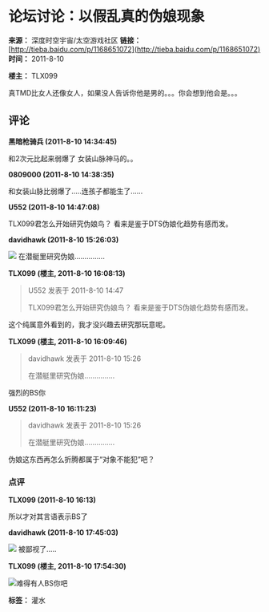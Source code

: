 # 论坛讨论：以假乱真的伪娘现象

**来源：** 深度时空宇宙/太空游戏社区
**链接：** [http://tieba.baidu.com/p/1168651072](http://tieba.baidu.com/p/1168651072)
**时间：** 2011-8-10

**楼主：** TLX099

真TMD比女人还像女人，如果没人告诉你他是男的。。。你会想到他会是。。。

## 评论

**黑暗枪骑兵 (2011-8-10 14:34:45)**

和2次元比起来弱爆了 女装山脉神马的。。

**0809000 (2011-8-10 14:38:35)**

和女装山脉比弱爆了.....连孩子都能生了......

**U552 (2011-8-10 14:47:08)**

TLX099君怎么开始研究伪娘鸟？ 看来是鉴于DTS伪娘化趋势有感而发。

**davidhawk (2011-8-10 15:26:03)**

![](static/image/smiley/Onion_Emote/009.gif) 在潜艇里研究伪娘...............

**TLX099 (楼主, 2011-8-10 16:08:13)**

> U552 发表于 2011-8-10 14:47
>
> TLX099君怎么开始研究伪娘鸟？ 看来是鉴于DTS伪娘化趋势有感而发。

这个纯属意外看到的，我才没兴趣去研究那玩意呢。

**TLX099 (楼主, 2011-8-10 16:09:46)**

> davidhawk 发表于 2011-8-10 15:26
>
> 在潜艇里研究伪娘...............

强烈的BS你

**U552 (2011-8-10 16:11:23)**

> davidhawk 发表于 2011-8-10 15:26
>
> 在潜艇里研究伪娘...............

伪娘这东西再怎么折腾都属于“对象不能犯”吧？

### 点评

**TLX099 (2011-8-10 16:13)**

所以才对其言语表示BS了

**davidhawk (2011-8-10 17:45:03)**

![](static/image/smiley/Onion_Emote/056.gif)  被鄙视了.....

**TLX099 (楼主, 2011-8-10 17:54:30)**

![](static/image/smiley/Onion_Emote/051.gif)难得有人BS你吧

**标签：** 灌水

